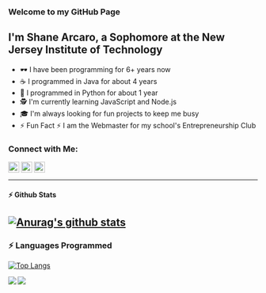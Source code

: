 ### Welcome to my GitHub Page

## I'm Shane Arcaro, a Sophomore at the New Jersey Institute of Technology
- 🕶 I have been programming for 6+ years now
- ☕ I programmed in Java for about 4 years
- 🐍 I programmed in Python for about 1 year
- 🕵 I'm currently learning JavaScript and Node.js
- 🎓 I'm always looking for fun projects to keep me busy
- :zap: Fun Fact :zap: I am the Webmaster for my school's Entrepreneurship Club

### Connect with Me:

[<img align="center" alt="twitter | Twitter" width="22px" src="https://cdn.jsdelivr.net/npm/simple-icons@v3/icons/twitter.svg" />][twitter]
[<img align="center" alt="linkedin | LinkedIn" width="22px" src="https://cdn.jsdelivr.net/npm/simple-icons@v3/icons/linkedin.svg" />][linkedin]
[<img align="center" alt="instagram | Instagram" width="22px" src="https://cdn.jsdelivr.net/npm/simple-icons@v3/icons/instagram.svg" />][instagram]


---
#### :zap: Github Stats

  [![Anurag's github stats](https://github-readme-stats.vercel.app/api?username=shanemichaelarcaro&show_icons=true&hide_border=true&theme=dracula)](https://github.com/anuraghazra/github-readme-stats)
---
### :zap: Languages Programmed

[![Top Langs](https://github-readme-stats.vercel.app/api/top-langs/?username=shanemichaelarcaro&theme=dracula)](https://github.com/anuraghazra/github-readme-stats)

<a href="https://github.com/anuraghazra/github-readme-stats">
  <img align="left" src="https://github-readme-stats.vercel.app/api/pin/?username=shanemichaelarcaro&repo=pyyoutube&theme=dracula" />
</a>
<a href="https://github.com/anuraghazra/convoychat">
  <img align="left" src="https://github-readme-stats.vercel.app/api/pin/?username=shanemichaelarcaro&repo=hangman&theme=dracula" />
</a>



[twitter]: https://twitter.com/shanearcaro
[instagram]: https://www.instagram.com/shanearcaro
[linkedin]: https://www.linkedin.com/in/shane-arcaro-339a5a44/
